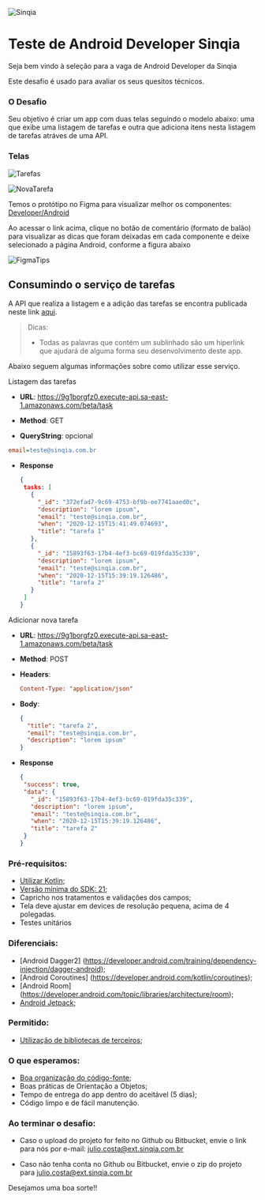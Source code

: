 ![Sinqia](https://www.sinqia.com.br/wp-content/themes/mziq_sinqia_insti/img/logotipo-laranja.png)





# Teste de Android Developer Sinqia

Seja bem vindo à seleção para a vaga de Android Developer da Sinqia

Este desafio é usado para avaliar os seus quesitos técnicos.



### O Desafio

Seu objetivo é criar um app com duas telas seguindo o modelo abaixo: uma que exibe uma listagem de tarefas e outra que adiciona itens nesta listagem de tarefas atráves de uma API.



### Telas



![Tarefas](https://raw.githubusercontent.com/jccmarcondes/sinqia/master/images/Tarefas.png)




![NovaTarefa](https://raw.githubusercontent.com/jccmarcondes/sinqia/master/images/NovaTarefa.png)



Temos o protótipo no Figma para visualizar melhor os componentes: [Developer/Android](https://www.figma.com/file/tcrX2mUTh0xxTDSrf4HdvD/Android?node-id=0%3A1)



Ao acessar o link acima, clique no botão de comentário (formato de balão) para visualizar as dicas que foram deixadas em cada componente e deixe selecionado a página Android, conforme a figura abaixo

![FigmaTips](https://raw.githubusercontent.com/jccmarcondes/sinqia/master/images/FigmaTips.png)



## Consumindo o serviço de tarefas

A API que realiza a listagem e a adição das tarefas se encontra publicada neste link [aqui](https://documenter.getpostman.com/view/438724/TVmJjfHV).

> Dicas: 
>
> - Todas as palavras que contém um sublinhado são um hiperlink que ajudará de alguma forma seu desenvolvimento deste app.



Abaixo seguem algumas informações sobre como utilizar esse serviço.



Listagem das tarefas

 - **URL**:  https://9g1borgfz0.execute-api.sa-east-1.amazonaws.com/beta/task

 - **Method**: GET

 - **QueryString**: opcional

```ini
email=teste@sinqia.com.br
```

 - **Response**
   
    ```json
    {
     tasks: [
       {
         "_id": "372efad7-9c69-4753-bf9b-ee7741aaed0c",
         "description": "lorem ipsum",
         "email": "teste@sinqia.com.br",
         "when": "2020-12-15T15:41:49.074693",
         "title": "tarefa 1"
       },
       {
         "_id": "15893f63-17b4-4ef3-bc69-019fda35c339",
         "description": "lorem ipsum",
         "email": "teste@sinqia.com.br",
         "when": "2020-12-15T15:39:19.126486",
         "title": "tarefa 2"
       }
     ] 
    }
    ```





Adicionar nova tarefa

 - **URL**:  https://9g1borgfz0.execute-api.sa-east-1.amazonaws.com/beta/task

 - **Method**: POST

 - **Headers**:

   ```ini
   Content-Type: "application/json"
   ```

 - **Body**:

   ```json
   {
     "title": "tarefa 2",
     "email": "teste@sinqia.com.br",
     "description": "lorem ipsum"
   }
   ```

 - **Response**

   ```json
   {
    "success": true,
    "data": {
      "_id": "15893f63-17b4-4ef3-bc69-019fda35c339",
      "description": "lorem ipsum",
      "email": "teste@sinqia.com.br",
      "when": "2020-12-15T15:39:19.126486",
      "title": "tarefa 2"
    } 
   }
   ```



### Pré-requisitos:
 
 - [Utilizar Kotlin](https://kotlinlang.org/docs/reference/android-overview.html);
 - [Versão mínima do SDK: 21](https://developer.android.com/about/dashboards);
 - Capricho nos tratamentos e validações dos campos;
 - Tela deve ajustar em devices de resolução pequena, acima de 4 polegadas.
 - Testes unitários



### Diferenciais:

 - [Android Dagger2] (https://developer.android.com/training/dependency-injection/dagger-android);
 - [Android Coroutines] (https://developer.android.com/kotlin/coroutines);
 - [Android Room] (https://developer.android.com/topic/libraries/architecture/room);
 - [Android Jetpack](https://developer.android.com/jetpack);
 
 
 
### Permitido:

 - [Utilização de bibliotecas de terceiros](https://developer.android.com/studio/build/dependencies?hl=pt-br);




### O que esperamos:

 - [Boa organização do código-fonte](https://developer.android.com/guide);
 - Boas práticas de Orientação a Objetos;
 - Tempo de entrega do app dentro do aceitável (5 dias);
 - Código limpo e de fácil manutenção.





### Ao terminar o desafio:

- Caso o upload do projeto for feito no Github ou Bitbucket, envie o link para nós por e-mail: julio.costa@ext.sinqia.com.br

 
- Caso não tenha conta no Github ou Bitbucket, envie o zip do projeto para julio.costa@ext.sinqia.com.br


Desejamos uma boa sorte!!

